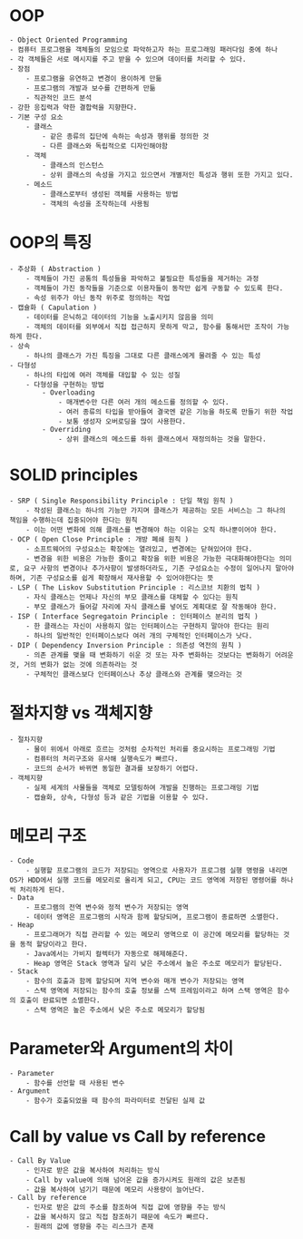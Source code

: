 # OOP
    - Object Oriented Programming
    - 컴퓨터 프로그램을 객체들의 모임으로 파악하고자 하는 프로그래밍 패러다임 중에 하나
    - 각 객체들은 서로 메시지를 주고 받을 수 있으며 데이터를 처리할 수 있다.
    - 장점
        - 프로그램을 유연하고 변경이 용이하게 만듦
        - 프로그램의 개발과 보수를 간편하게 만듦
        - 직관적인 코드 분석
    - 강한 응집력과 약한 결합력을 지향한다.
    - 기본 구성 요소
        - 클래스
            - 같은 종류의 집단에 속하는 속성과 행위를 정의한 것
            - 다른 클래스와 독립적으로 디자인해야함
        - 객체
            - 클래스의 인스턴스
            - 상위 클래스의 속성을 가지고 있으면서 개별저인 특성과 행위 또한 가지고 있다.
        - 메소드
            - 클래스로부터 생성된 객체를 사용하는 방법
            - 객체의 속성을 조작하는데 사용됨
# OOP의 특징
    - 추상화 ( Abstraction )
        - 객체들이 가진 공통의 특성들을 파악하고 불필요한 특성들을 제거하는 과정
        - 객체들이 가진 동작들을 기준으로 이용자들이 동작만 쉽게 구동할 수 있도록 한다.
        - 속성 위주가 아닌 동작 위주로 정의하는 작업
    - 캡슐화 ( Capulation )
        - 데이터를 은닉하고 데이터의 기능을 노출시키지 않음을 의미
        - 객체의 데이터를 외부에서 직접 접근하지 못하게 막고, 함수를 통해서만 조작이 가능하게 한다.
    - 상속
        - 하나의 클래스가 가진 특징을 그대로 다른 클래스에게 물려줄 수 있는 특성
    - 다형성
        - 하나의 타입에 여러 객체를 대입할 수 있는 성질
        - 다형성을 구현하는 방법
            - Overloading
                - 매개변수만 다른 여러 개의 메소드를 정의할 수 있다.
                - 여러 종류의 타입을 받아들여 결국엔 같은 기능을 하도록 만들기 위한 작업
                - 보통 생성자 오버로딩을 많이 사용한다.
            - Overriding
                - 상위 클래스의 메소드를 하위 클래스에서 재정의하는 것을 말한다.

# SOLID principles
    - SRP ( Single Responsibility Principle : 단일 책임 원칙 )
        - 작성된 클래스는 하나의 기능만 가지며 클래스가 제공하는 모든 서비스는 그 하나의 책임을 수행하는데 집중되어야 한다는 원칙
        - 이는 어떤 변화에 의해 클래스를 변경해야 하는 이유는 오직 하나뿐이어야 한다.
    - OCP ( Open Close Principle : 개방 폐쇄 원칙 )
        - 소프트웨어의 구성요소는 확장에는 열려있고, 변경에는 닫혀있어야 한다.
        - 변경을 위한 비용은 가능한 줄이고 확장을 위한 비용은 가능한 극대화해야한다는 의미로, 요구 사항의 변경이나 추가사항이 발생하더라도, 기존 구성요소는 수정이 일어나지 말아야하며, 기존 구성요소를 쉽게 확장해서 재사용할 수 있어야한다는 뜻
    - LSP ( The Liskov Substitution Principle : 리스코브 치환의 법칙 )
        - 자식 클래스는 언제나 자신의 부모 클래스를 대체할 수 있다는 원칙
        - 부모 클래스가 들어갈 자리에 자식 클래스를 넣어도 계획대로 잘 작동해야 한다.
    - ISP ( Interface Segregatoin Principle : 인터페이스 분리의 법칙 )
        - 한 클래스는 자신이 사용하지 않는 인터페이스는 구현하지 말아야 한다는 원리
        - 하나의 일반적인 인터페이스보다 여러 개의 구체적인 인터페이스가 낫다.
    - DIP ( Dependency Inversion Principle : 의존성 역전의 원칙 )
        - 의존 관계를 맺을 때 변화하기 쉬운 것 또는 자주 변화하는 것보다는 변화하기 어려운 것, 거의 변화가 없는 것에 의존하라는 것
        - 구체적인 클래스보다 인터페이스나 추상 클래스와 관계를 맺으라는 것

# 절차지향 vs 객체지향
    - 절차지향
        - 물이 위에서 아래로 흐르는 것처럼 순차적인 처리를 중요시하는 프로그래밍 기법
        - 컴퓨터의 처리구조와 유사해 실행속도가 빠르다.
        - 코드의 순서가 바뀌면 동일한 결과를 보장하기 어렵다.
    - 객체지향
        - 실제 세계의 사물들을 객체로 모델링하여 개발을 진행하는 프로그래밍 기법
        - 캡슐화, 상속, 다형성 등과 같은 기법을 이용할 수 있다.

# 메모리 구조
    - Code
        - 실행할 프로그램의 코드가 저장되는 영역으로 사용자가 프로그램 실행 명령을 내리면 OS가 HDD에서 실행 코드를 메모리로 올리게 되고, CPU는 코드 영역에 저장된 명령어를 하나씩 처리하게 된다.
    - Data
        - 프로그램의 전역 변수와 정적 변수가 저장되는 영역
        - 데이터 영역은 프로그램의 시작과 함께 할당되며, 프로그램이 종료하면 소멸한다.
    - Heap
        - 프로그래머가 직접 관리할 수 있는 메모리 영역으로 이 공간에 메모리를 할당하는 것을 동적 할당이라고 한다.
        - Java에서는 가비지 컬렉터가 자동으로 해제해준다.
        - Heap 영역은 Stack 영역과 달리 낮은 주소에서 높은 주소로 메모리가 할당된다.
    - Stack
        - 함수의 호출과 함께 할당되며 지역 변수와 매개 변수가 저장되는 영역
        - 스택 영역에 저장되는 함수의 호출 정보를 스택 프레임이라고 하며 스택 영역은 함수의 호출이 완료되면 소멸한다.
        - 스택 영역은 높은 주소에서 낮은 주소로 메모리가 할당됨

# Parameter와 Argument의 차이
    - Parameter
        - 함수를 선언할 때 사용된 변수
    - Argument
        - 함수가 호출되었을 때 함수의 파라미터로 전달된 실제 값

# Call by value vs Call by reference
    - Call By Value
        - 인자로 받은 값을 복사하여 처리하는 방식
        - Call by value에 의해 넘어온 값을 증가시켜도 원래의 값은 보존됨
        - 값을 복사하여 넘기기 때문에 메모리 사용량이 늘어난다.
    - Call by reference
        - 인자로 받은 값의 주소를 참조하여 직접 값에 영향을 주는 방식
        - 값을 복사하지 않고 직접 참조하기 때문에 속도가 빠르다.
        - 원래의 값에 영향을 주는 리스크가 존재